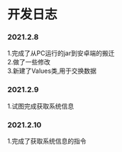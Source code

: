 # 开发日志
### 2021.2.8
1.完成了从PC运行的jar到安卓端的搬迁  
2.做了一些修改  
3.新建了Values类,用于交换数据  
### 2021.2.9
1.试图完成获取系统信息  
### 2021.2.10
1.完成了获取系统信息的指令  
